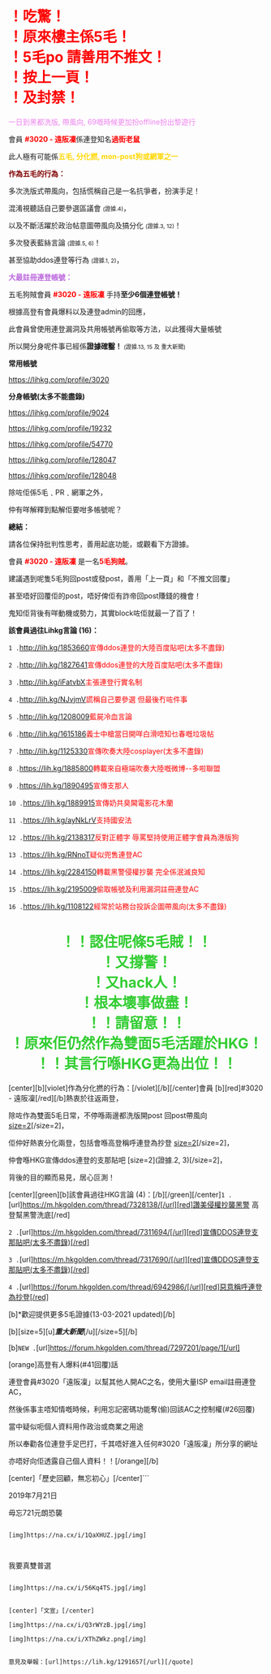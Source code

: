 <h1 style="color:red;">！吃驚！<br>！原來樓主係5毛！<br>！5毛po 請善用不推文！<br>！按上一頁！<br>！及封禁！</h1>

<p style="color:violet;">一日到黑都洗版, 帶風向, 69嘅時候更加扮offline扮出黎遊行</p>

會員 <a style="color:red"><b>#3020 - 遠阪凜</b></a>係連登知名<a style="color:red"><b>過街老鼠</b></a>

此人極有可能係<a style="color:gold"><b>五毛, 分化撚, mon-post狗或網軍之一</b></a>

<a style="color:maroon" align="center"><b>作為五毛的行為：</b></a>

多次洗版式帶風向，包括慌稱自己是一名抗爭者，扮演手足！

混淆視聽話自己要參選區議會 <a style="font-size:11px">(證據.4)</a>，

以及不斷活躍於政治帖意圖帶風向及搞分化 <a style="font-size:11px">(證據.3, 12)</a>！

多次發表藍絲言論 <a style="font-size:11px">(證據.5, 6)</a>！

甚至協助ddos連登等行為 <a style="font-size:11px">(證據.1, 2)</a>，


<a style="color:#b6d" align="center"><b>大最註冊連登帳號：</b></a>

五毛狗賊會員 <a style="color:red"><b>#3020 - 遠阪凜</b> </a>手持<b>至少6個連登帳號！</b>

根據高登有會員爆料以及連登admin的回應，

此會員曾使用連登漏洞及共用帳號再偷取等方法，以此獲得大量帳號

所以開分身呢件事已經係<b>證據確鑿！ </b> <a style="font-size:11px">(證據.13, 15 及 重大新聞)</a>

<b>常用帳號</b>

<a href="https://lihkg.com/profile/3020">https://lihkg.com/profile/3020</a>

<b>分身帳號(太多不能盡錄)</b>

<a href="https://lihkg.com/profile/9024">https://lihkg.com/profile/9024</a>

<a href="https://lihkg.com/profile/19232">https://lihkg.com/profile/19232</a>

<a href="https://lihkg.com/profile/54770">https://lihkg.com/profile/54770</a>

<a href="https://lihkg.com/profile/128047">https://lihkg.com/profile/128047</a>

<a href="https://lihkg.com/profile/128048">https://lihkg.com/profile/128048</a>

除咗佢係5毛﹑PR﹑網軍之外，

仲有咩解釋到點解佢要咁多帳號呢？


<b><a style="color:#orange" align="center">總結：</a></b>

請各位保持批判性思考，善用起底功能，或觀看下方證據。

會員 <b><a style="color:red">#3020 - 遠阪凜</a></b> 是一名<b><a style="color:red">5毛狗賊</a></b>。

建議遇到呢隻5毛狗回post或發post，善用「上一頁」和「不推文回覆」

甚至唔好回覆佢的post，唔好俾佢有詐帝回post賺錢的機會！

鬼知佢背後有咩動機或勢力，其實block咗佢就最一了百了！


<a style="color:#teal" align="center"><b>該會員過往Lihkg言論 (16)：</b></a> 

`1 .`<a href="http://lih.kg/1853660">http://lih.kg/1853660</a><a style="color:red">宣傳ddos連登的大陸百度貼吧(太多不盡錄)</a>

`2 .`<a href="http://lih.kg/1827641">http://lih.kg/1827641</a><a style="color:red">宣傳ddos連登的大陸百度貼吧(太多不盡錄)</a>

`3 .`<a href="http://lih.kg/iFatvbX">http://lih.kg/iFatvbX</a><a style="color:red">主張連登行實名制</a>

`4 .`<a href="http://lih.kg/NJvjmV">http://lih.kg/NJvjmV</a><a style="color:red">謊稱自己要參選 但最後冇咗件事</a>

`5 .`<a href="http://lih.kg/1208009">http://lih.kg/1208009</a><a style="color:red">藍屍冷血言論</a>

`6 .`<a href="http://lih.kg/1615186">http://lih.kg/1615186</a><a style="color:red">義士中槍當日開咩白滑唔知乜春嘅垃圾帖</a>

`7 .`<a href="http://lih.kg/1125330">http://lih.kg/1125330</a><a style="color:red">宣傳吹奏大陸cosplayer(太多不盡錄)</a>

`8 .`<a href="https://lih.kg/1885800">https://lih.kg/1885800</a><a style="color:red">轉載來自極端吹奏大陸嘅微博--多啦聯盟</a>

`9 .`<a href="https://lih.kg/1890495">https://lih.kg/1890495</a><a style="color:red">宣傳支那人</a>

`10 .`<a href="https://lih.kg/1889915">https://lih.kg/1889915</a><a style="color:red">宣傳奶共臭閪電影花木蘭</a>

`11 .`<a href="https://lih.kg/ayNkLrV">https://lih.kg/ayNkLrV</a><a style="color:red">支持國安法</a>

`12 .`<a href="https://lih.kg/2138317">https://lih.kg/2138317</a><a style="color:red">反對正體字 辱罵堅持使用正體字會員為港版狗</a>

`13 .`<a href="https://lih.kg/RNnoT">https://lih.kg/RNnoT</a><a style="color:red">疑似兜售連登AC</a>

`14 .`<a href="https://lih.kg/2284150">https://lih.kg/2284150</a><a style="color:red">轉載黑警侵權抄襲 完全係泯滅良知</a>

`15 .`<a href="https://lih.kg/2195009">https://lih.kg/2195009</a><a style="color:red">偷取帳號及利用漏洞註冊連登AC</a>

`16 .`<a href="https://lih.kg/1108122">https://lih.kg/1108122</a><a style="color:red">經常於站務台投訴企圖帶風向(太多不盡錄)</a>

<h1 style="color:limegreen" align="center">！！認住呢條5毛賊！！<br>！又撐警！<br>！又hack人！<br>！根本壞事做盡！<br>！！請留意！！<br>！原來佢仍然作為雙面5毛活躍於HKG！<br>！！其言行喺HKG更為出位！！</h1>

[center][b][violet]作為分化撚的行為：[/violet][/b][/center]會員 [b][red]#3020 - 遠阪凜[/red][/b]熱衷於往返兩登，

除咗作為雙面5毛日常，不停喺兩邊都洗版開post 回post帶風向 [size=2](證據.1)[/size=2]，

佢仲好熱衷分化兩登，包括會喺高登稱呼連登為抄登 [size=2](證據.4)[/size=2]，

仲會喺HKG宣傳ddos連登的支那貼吧 [size=2](證據.2, 3)[/size=2]，

背後的目的顯而易見，居心叵測！


[center][green][b]該會員過往HKG言論 (4)：[/b][/green][/center]`1 .`[url]https://m.hkgolden.com/thread/7328138/[/url][red]讚美侵權抄襲黑警 高登幫黑警洗底[/red]

`2 .`[url]https://m.hkgolden.com/thread/7311694/[/url][red]宣傳DDOS連登支那貼吧(太多不盡錄)[/red]

`3 .`[url]https://m.hkgolden.com/thread/7317690/[/url][red]宣傳DDOS連登支那貼吧(太多不盡錄)[/red]

`4 .`[url]https://forum.hkgolden.com/thread/6942986/[/url][red]惡意稱呼連登為抄登[/red]

[b]*歡迎提供更多5毛證據(13-03-2021 updated)[/b]


[b][size=5][u]*********重大新聞*********[/u][/size=5][/b]

[b]`NEW .`[url]https://forum.hkgolden.com/thread/7297201/page/1[/url]

[orange]高登有人爆料(#41回覆)話 

連登會員#3020「遠阪凜」以幫其他人開AC之名，使用大量ISP email註冊連登AC，

然後係事主唔知情嘅時候，利用忘記密碼功能奪(偷)回該AC之控制權(#26回覆)

當中疑似呃個人資料用作政治或商業之用途

所以奉勸各位連登手足巴打，千其唔好進入任何#3020「遠阪凜」所分享的網址

亦唔好向佢透露自己個人資料！！[/orange][/b]


[center]「歷史回顧，無忘初心」[/center]```

2019年7月21日

毋忘721元朗恐襲

```

[img]https://na.cx/i/1QaXHUZ.jpg[/img]



```

我要真雙普選

```

[img]https://na.cx/i/56Kq4TS.jpg[/img]


[center]「文宣」[/center]

[img]https://na.cx/i/Q3rWYzB.jpg[/img]

[img]https://na.cx/i/XThZWkz.png[/img]


意見及舉報：[url]https://lih.kg/1291657[/url][/quote]
